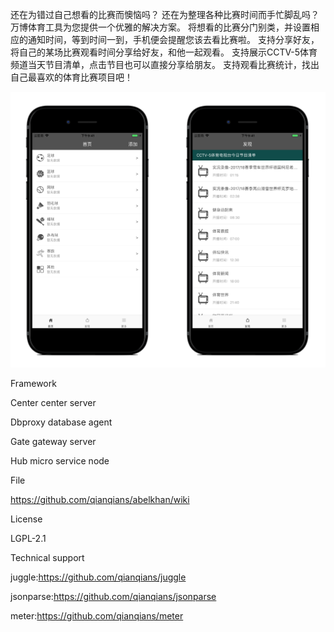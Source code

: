 还在为错过自己想看的比赛而懊恼吗？
还在为整理各种比赛时间而手忙脚乱吗？
万博体育工具为您提供一个优雅的解决方案。
将想看的比赛分门别类，并设置相应的通知时间，等到时间一到，手机便会提醒您该去看比赛啦。
支持分享好友，将自己的某场比赛观看时间分享给好友，和他一起观看。
支持展示CCTV-5体育频道当天节目清单，点击节目也可以直接分享给朋友。
支持观看比赛统计，找出自己最喜欢的体育比赛项目吧！

![image](https://github.com/haobotiyu/haobo/blob/master/app.png)

Framework

Center center server

Dbproxy database agent

Gate gateway server

Hub micro service node

File

https://github.com/qianqians/abelkhan/wiki

License

LGPL-2.1

Technical support

juggle:https://github.com/qianqians/juggle

jsonparse:https://github.com/qianqians/jsonparse

meter:https://github.com/qianqians/meter
